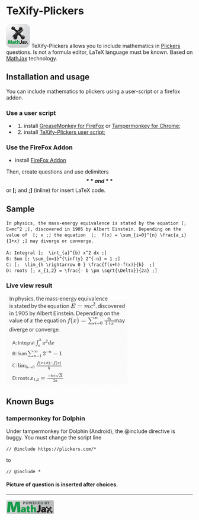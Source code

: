 # TeXify-Plickers
<img src="LOGO.png" width="64"> TeXify-Plickers allows you to include mathematics in [Plickers](https://plickers.com) questions. Is not a formula editor, LaTeX language must be known. Based on [MathJax](https://www.mathjax.org/) technology.

## Installation and usage

You can include mathematics to plickers using a user-script or a firefox addon.

### Use a user script

* 1) install [GreaseMonkey for FireFox](https://addons.mozilla.org/fr/firefox/addon/greasemonkey/) or [Tampermonkey for Chrome](https://chrome.google.com/webstore/detail/tampermonkey/dhdgffkkebhmkfjojejmpbldmpobfkfo);
* 2) install [TeXify-Plickers user script](https://raw.githubusercontent.com/obook/TeXify-Plickers/master/user-script/TeXify-Plickers.user.js);

### Use the FireFox Addon

* install [FireFox Addon](https://github.com/obook/TeXify-Plickers/blob/master/firefox-addon/texifyplickers-0.0.8-an%2Bfx.xpi)

Then, create questions and use delimiters **$$** and **$$** or **[;** and **;]** (inline) for insert LaTeX code.

## Sample

```
In physics, the mass-energy equivalence is stated by the equation [; E=mc^2 ;], discovered in 1905 by Albert Einstein. Depending on the value of  [; x ;] the equation  [;  f(x) = \sum_{i=0}^{n} \frac{a_i}{1+x} ;] may diverge or converge.

A: Integral [;  \int_{a}^{b} x^2 dx ;]
B: Sum [; \sum_{n=1}^{\infty} 2^{-n} = 1 ;]
C: [;  \lim_{h \rightarrow 0 } \frac{f(x+h)-f(x)}{h}  ;]
D: roots [; x_{1,2} = \frac{- b \pm \sqrt{\Delta}}{2a} ;]
```

### Live view result

<img src="sample.png" width="328">

## Known Bugs

### tampermonkey for Dolphin

Under tampermonkey for Dolphin (Android), the @include directive is buggy. You must change the script line

```
// @include	https://plickers.com/*
```
to

```
// @include	*
```

#### Picture of question is inserted after choices.
*************************************************************************************************************
<img src="badge.gif" width="128">


